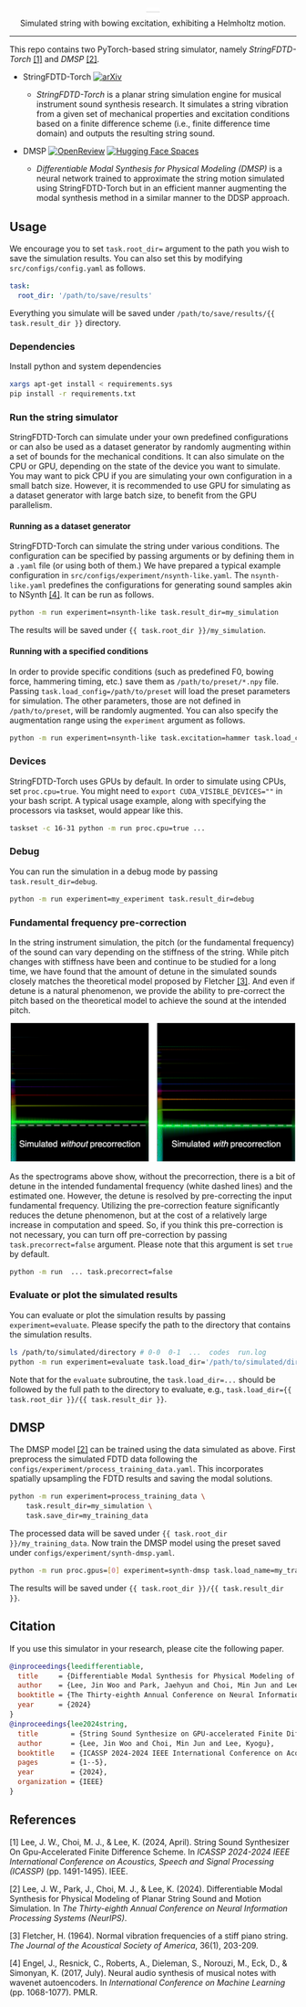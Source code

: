 <p align="center">
<img src="res/2024-string.gif" width="24em">
<br>
Simulated string with bowing excitation, exhibiting a Helmholtz motion.
</p>

----

This repo contains two PyTorch-based string simulator, namely
*StringFDTD-Torch* [[1]](#1) and *DMSP* [[2]](#2).

- StringFDTD-Torch [![arXiv](https://img.shields.io/badge/arXiv-2311.18505-b31b1b.svg)](https://arxiv.org/abs/2311.18505)
   + *StringFDTD-Torch* is a planar string simulation engine
     for musical instrument sound synthesis research.
     It simulates a string vibration from a given set
     of mechanical properties and excitation conditions
     based on a finite difference scheme
     (i.e., finite difference time domain)
     and outputs the resulting string sound.

- DMSP [![OpenReview](https://img.shields.io/badge/OpenReview-fpxRpPbF1t-b31b1b.svg)](https://openreview.net/forum?id=fpxRpPbF1t) [![Hugging Face Spaces](https://img.shields.io/badge/%F0%9F%A4%97%20Hugging%20Face-Spaces-blue)](https://huggingface.co/spaces/szin94/dmsp)
   + *Differentiable Modal Synthesis for Physical Modeling (DMSP)*
     is a neural network trained to approximate the string motion
     simulated using StringFDTD-Torch but in an efficient manner
     augmenting the modal synthesis method in a similar manner to
     the DDSP approach.  

## Usage
We encourage you to set `task.root_dir=` argument
to the path you wish to save the simulation results.
You can also set this by modifying `src/configs/config.yaml` as follows.
```yaml
task:
  root_dir: '/path/to/save/results'
```
Everything you simulate will be saved under `/path/to/save/results/{{ task.result_dir }}` directory.

### Dependencies
Install python and system dependencies 
```bash
xargs apt-get install < requirements.sys
pip install -r requirements.txt
```

### Run the string simulator
StringFDTD-Torch can simulate under your own
predefined configurations or can also be used
as a dataset generator by randomly augmenting
within a set of bounds for the mechanical conditions.
It can also simulate on the CPU or GPU,
depending on the state of the device you want to simulate.
You may want to pick CPU if you are
simulating your own configuration in a small batch size.
However, it is recommended to use GPU for simulating
as a dataset generator with large batch size,
to benefit from the GPU parallelism.

#### Running as a dataset generator
StringFDTD-Torch can simulate the string under various conditions.
The configuration can be specified by passing arguments or
by defining them in a `.yaml` file (or using both of them.)
We have prepared a typical example configuration in
`src/configs/experiment/nsynth-like.yaml`.
The `nsynth-like.yaml` predefines the configurations for
generating sound samples akin to NSynth [[4]](#4).
It can be run as follows.
```bash
python -m run experiment=nsynth-like task.result_dir=my_simulation
```
The results will be saved under `{{ task.root_dir }}/my_simulation`.

#### Running with a specified conditions
In order to provide specific conditions
(such as predefined F0, bowing force, hammering timing, etc.)
save them as `/path/to/preset/*.npy` file.
Passing `task.load_config=/path/to/preset` will load
the preset parameters for simulation.
The other parameters, those are not defined in
`/path/to/preset`, will be randomly augmented.
You can also specify the augmentation range
using the `experiment` argument as follows.
```bash
python -m run experiment=nsynth-like task.excitation=hammer task.load_config=data/trumpet
```

### Devices
StringFDTD-Torch uses GPUs by default.
In order to simulate using CPUs, set `proc.cpu=true`.
You might need to `export CUDA_VISIBLE_DEVICES=""` in your bash script.
A typical usage example, along with specifying the processors via taskset,
would appear like this.

```bash
taskset -c 16-31 python -m run proc.cpu=true ...
```


### Debug
You can run the simulation in a debug mode by passing `task.result_dir=debug`.
```bash
python -m run experiment=my_experiment task.result_dir=debug
```

### Fundamental frequency pre-correction
In the string instrument simulation, the pitch (or the fundamental frequency) of the sound can vary depending on the stiffness of the string.  While pitch changes with stiffness have been and continue to be studied for a long time, we have found that the amount of detune in the simulated sounds closely matches the theoretical model proposed by Fletcher [[3]](#3). And even if detune is a natural phenomenon, we provide the ability to pre-correct the pitch based on the theoretical model to achieve the sound at the intended pitch.

<p align="center">
<img src="res/precorrect.png" width="500">
</p>

As the spectrograms above show, without the precorrection, there is a bit of detune in the intended fundamental frequency (white dashed lines) and the estimated one. However, the detune is resolved by pre-correcting the input fundamental frequency. Utilizing the pre-correction feature significantly reduces the detune phenomenon, but at the cost of a relatively large increase in computation and speed. So, if you think this pre-correction is not necessary, you can turn off pre-correction by passing `task.precorrect=false` argument. Please note that this argument is set `true` by default.

```bash
python -m run  ... task.precorrect=false
```

### Evaluate or plot the simulated results
You can evaluate or plot the simulation results by passing `experiment=evaluate`.
Please specify the path to the directory that contains the simulation results.
```bash
ls /path/to/simulated/directory # 0-0  0-1  ...  codes  run.log
python -m run experiment=evaluate task.load_dir='/path/to/simulated/directory/' 
```
Note that for the `evaluate` subroutine, the `task.load_dir=...` should be followed by the full
path to the directory to evaluate, e.g., `task.load_dir={{ task.root_dir }}/{{ task.result_dir }}`.


## DMSP
The DMSP model [[2]](#2) can be trained using the data simulated as above.
First preprocess the simulated FDTD data following the `configs/experiment/process_training_data.yaml`.
This incorporates spatially upsampling the FDTD results and saving the modal solutions.
```bash
python -m run experiment=process_training_data \
    task.result_dir=my_simulation \
    task.save_dir=my_training_data
```
The processed data will be saved under `{{ task.root_dir }}/my_training_data`.
Now train the DMSP model using the preset saved under `configs/experiment/synth-dmsp.yaml`.
```bash
python -m run proc.gpus=[0] experiment=synth-dmsp task.load_name=my_training_data
```
The results will be saved under `{{ task.root_dir }}/{{ task.result_dir }}`.


## Citation

If you use this simulator in your research, please cite the following paper.

```bib
@inproceedings{leedifferentiable,
  title     = {Differentiable Modal Synthesis for Physical Modeling of Planar String Sound and Motion Simulation},
  author    = {Lee, Jin Woo and Park, Jaehyun and Choi, Min Jun and Lee, Kyogu},
  booktitle = {The Thirty-eighth Annual Conference on Neural Information Processing Systems (NeurIPS)},
  year      = {2024}
}
@inproceedings{lee2024string,
  title        = {String Sound Synthesize on GPU-accelerated Finite Difference Scheme},
  author       = {Lee, Jin Woo and Choi, Min Jun and Lee, Kyogu},
  booktitle    = {ICASSP 2024-2024 IEEE International Conference on Acoustics, Speech and Signal Processing (ICASSP)},
  pages        = {1--5},
  year         = {2024},
  organization = {IEEE}
}
```

## References
<a id="1">[1]</a> 
Lee, J. W., Choi, M. J., & Lee, K. (2024, April).
String Sound Synthesizer On Gpu-Accelerated Finite Difference Scheme.
In *ICASSP 2024-2024 IEEE International Conference on Acoustics, Speech and Signal Processing (ICASSP)* (pp. 1491-1495). IEEE.

<a id="2">[2]</a> 
Lee, J. W., Park, J., Choi, M. J., & Lee, K. (2024).
Differentiable Modal Synthesis for Physical Modeling of Planar String Sound and Motion Simulation.
In *The Thirty-eighth Annual Conference on Neural Information Processing Systems (NeurIPS)*.

<a id="3">[3]</a> 
Fletcher, H. (1964).
Normal vibration frequencies of a stiff piano string.
*The Journal of the Acoustical Society of America*, 36(1), 203-209.

<a id="4">[4]</a> 
Engel, J., Resnick, C., Roberts, A., Dieleman, S., Norouzi, M., Eck, D., & Simonyan, K. (2017, July).
Neural audio synthesis of musical notes with wavenet autoencoders.
In *International Conference on Machine Learning* (pp. 1068-1077). PMLR.



